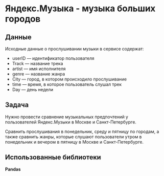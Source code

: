 # Яндекс.Музыка - музыка больших городов

## Данные
Исходные данные о прослушивании музыки в сервисе содержат:
- userID — идентификатор пользователя
- Track — название трека
- artist — имя исполнителя
- genre — название жанра
- City — город, в котором происходило прослушивание
- time — время, в которое пользователь слушал трек
- Day — день недели

## Задача
Нужно провести сравнение музыкальных предпочтений у пользователей Яндекс.Музыки в Москве и Санкт-Петербурге. 

Сравнить прослушивания в понедельник, среду и пятницу по городам, а также сравнить жанры, которые слушают пользователи утром в понедельник и вечером в пятницу в Москве и Санкт-Петербурге.

## Использованные библиотеки
**Pandas**
